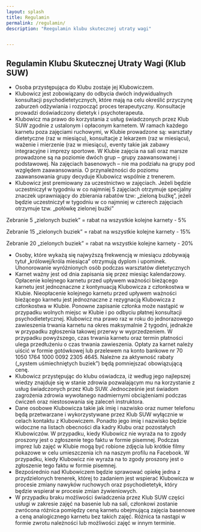 ```yaml
---
layout: splash
title: Regulamin
permalink: /regulamin/
description: "Reegulamin klubu skutecznej utraty wagi"


---
```



## Regulamin Klubu Skutecznej Utraty Wagi (Klub SUW)

- Osoba przystępująca do Klubu zostaje jej Klubowiczem.
- Klubowicz jest zobowiązany do odbycia dwóch indywidualnych konsultacji psychodietetycznych, które mają na celu określić przyczynę zaburzeń odżywiania i rozpocząć proces terapeutyczny. Konsultacje prowadzi doświadczony dietetyk i psychoterapeuta. 
- Klubowicz ma prawo do korzystania z usług świadczonych przez Klub SUW zgodnie z ustalonym i opłaconym karnetem. W ramach każdego karnetu poza zajęciami ruchowymi, w Klubie prowadzone są: warsztaty dietetyczne (raz w miesiącu), konsultacje z lekarzem (raz w miesiącu), ważenie i mierzenie (raz w miesiącu), eventy takie jak zabawy integracyjne i imprezy sportowe. W Klubie zajęcia na sali oraz marsze prowadzone są na poziomie dwóch grup – grupy zaawansowanej i podstawowej. Na zajęciach basenowych – nie ma podziału na grupy pod względem zaawansowania. O przynależności do poziomu zaawansowania grupy decyduje Klubowicz wspólnie z trenerem.
- Klubowicz jest premiowany za uczestnictwo w zajęciach. Jeżeli będzie uczestniczył w tygodniu w co najmniej 5 zajęciach otrzymuje specjalny znaczek uprawniający do zbierania rabatów tzw: „zieloną buźkę”, jeżeli będzie uczestniczył w tygodniu w co najmniej w czterech zajęciach otrzymuje tzw. „połówkę zielonej buźki”

Zebranie 5 „zielonych buziek” = rabat na wszystkie kolejne karnety - 5%

Zebranie 15 „zielonych buziek” = rabat na wszystkie kolejne karnety - 15%

Zebranie 20 „zielonych buziek” = rabat na wszystkie kolejne karnety - 20%
- Osoby, które wykażą się najwyższą frekwencją w miesiącu zdobywają tytuł „królowej/króla miesiąca” otrzymują dyplom i upominek. Uhonorowanie wyróżnionych osób podczas warsztatów dietetycznych
- Karnet ważny jest od dnia zapisania się przez miesiąc kalendarzowy. Opłacenie kolejnego karnetu przed upływem ważności bieżącego karnetu jest jednoznaczne z kontynuacją Klubowicza z członkostwa w Klubie. Nieopłacenie kolejnego karnetu przed upływem ważności bieżącego karnetu jest jednoznaczne z rezygnacją Klubowicza z członkostwa w Klubie. Ponowne zapisanie członka może nastąpić w przypadku wolnych miejsc w Klubie i po odbyciu płatnej konsultacji psychodietetycznej. Klubowicz ma prawo raz w roku do jednorazowego zawieszenia trwania karnetu na okres maksymalnie 2 tygodni, jednakże w przypadku zgłoszenia takowej przerwy w wyprzedzeniem. W przypadku powyższego, czas trwania karnetu oraz termin płatności ulega przedłużeniu o czas trwania zawieszenia. Opłaty za karnet należy uiścić w formie gotówkowej lub przelewem na konto bankowe nr 70 1050 1764 1000 0092 2305 4645. Należne za aktywność rabaty („system uśmiechniętych buziek”) będą pomniejszać obowiązującą cenę.
- Klubowicz przystępując do klubu oświadcza, iż według jego najlepszej wiedzy znajduje się w stanie zdrowia pozwalającym mu na korzystanie z usług świadczonych przez Klub SUW. Jednocześnie jest świadom zagrożenia zdrowia wywołanego nadmiernymi obciążeniami podczas ćwiczeń oraz niestosowania się zaleceń instruktora.
- Dane osobowe Klubowicza takie jak imię i nazwisko oraz numer telefonu będą przetwarzane i wykorzystywane przez Klub SUW wyłącznie w celach kontaktu z Klubowiczem. Ponadto jego imię i nazwisko będzie widoczne na listach obecności dla kadry Klubu oraz pozostałych Klubowiczów. W przypadku, kiedy Klubowicz nie wyraża na to zgody proszony jest o zgłoszenie tego faktu w formie pisemnej. Podczas imprez lub zajęć w Klubie mogą być robione zdjęcia lub krótkie filmy pokazowe w celu umieszczenia ich na naszym profilu na Facebook. W przypadku, kiedy Klubowicz nie wyraża na to zgody proszony jest o zgłoszenie tego faktu w formie pisemnej.
- Bezpośrednio nad Klubowiczem będzie sprawować opiekę jedna z przydzielonych trenerek, której to zadaniem jest wspierać Klubowicza w procesie zmiany nawyków ruchowych oraz psychodietetyk, który będzie wspierał w procesie zmian żywieniowych.
- W przypadku braku możliwości świadczenia przez Klub SUW części usługi w zakresie zajęć na basenie lub na sali, członkowi zostanie zwrócona różnica pomiędzy ceną karnetu obejmującą zajęcia basenowe a ceną analogicznego karnetu bez takich zajęć. Różnica ta nastąpi w formie zwrotu należności lub możliwości zajęć w innym terminie.
